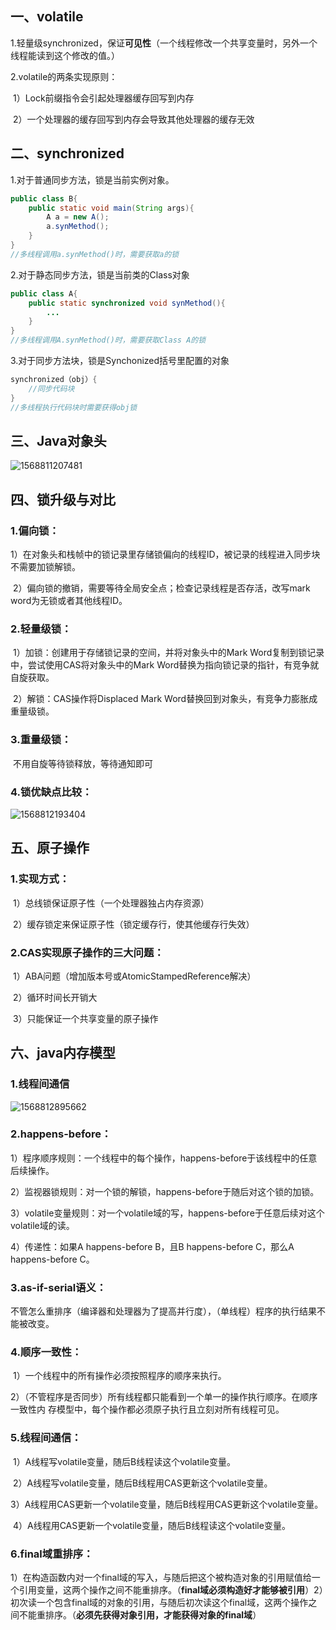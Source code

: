 ## 一、volatile

1.轻量级synchronized，保证**可见性**（一个线程修改一个共享变量时，另外一个线程能读到这个修改的值。）

2.volatile的两条实现原则：

​	1）Lock前缀指令会引起处理器缓存回写到内存

​	2）一个处理器的缓存回写到内存会导致其他处理器的缓存无效

## 二、synchronized

1.对于普通同步方法，锁是当前实例对象。

```java
public class B{
    public static void main(String args){
        A a = new A();
        a.synMethod();
    } 
}
//多线程调用a.synMethod()时，需要获取a的锁
```

2.对于静态同步方法，锁是当前类的Class对象

```java
public class A{
    public static synchronized void synMethod(){
        ...
    }
}
//多线程调用A.synMethod()时，需要获取Class A的锁
```

3.对于同步方法块，锁是Synchonized括号里配置的对象

```java
synchronized（obj）{
	//同步代码块
}
//多线程执行代码块时需要获得obj锁
```

## 三、Java对象头

![1568811207481](C:\Users\dell\Desktop\电子书+笔记\notebook\images\1568811207481.png)

## 四、锁升级与对比

### 1.偏向锁：

​		1）在对象头和栈帧中的锁记录里存储锁偏向的线程ID，被记录的线程进入同步块不需要加锁解锁。

​		2）偏向锁的撤销，需要等待全局安全点；检查记录线程是否存活，改写mark word为无锁或者其他线程ID。

### 2.轻量级锁：

​		1）加锁：创建用于存储锁记录的空间，并将对象头中的Mark Word复制到锁记录中，尝试使用CAS将对象头中的Mark Word替换为指向锁记录的指针，有竞争就自旋获取。

​		2）解锁：CAS操作将Displaced Mark Word替换回到对象头，有竞争力膨胀成重量级锁。

### 3.重量级锁：

​		不用自旋等待锁释放，等待通知即可

### 4.锁优缺点比较：

![1568812193404](C:\Users\dell\Desktop\电子书+笔记\notebook\images\1568812193404.png)

## 五、原子操作

### 1.实现方式：

​		1）总线锁保证原子性（一个处理器独占内存资源）

​		2）缓存锁定来保证原子性（锁定缓存行，使其他缓存行失效）

### 2.CAS实现原子操作的三大问题：

​		1）ABA问题（增加版本号或AtomicStampedReference解决）

​		2）循环时间长开销大

​		3）只能保证一个共享变量的原子操作

## 六、java内存模型

### 1.线程间通信

![1568812895662](C:\Users\dell\Desktop\电子书+笔记\notebook\images\1568812895662.png)

### 2.happens-before：

1）程序顺序规则：一个线程中的每个操作，happens-before于该线程中的任意后续操作。

2）监视器锁规则：对一个锁的解锁，happens-before于随后对这个锁的加锁。

3）volatile变量规则：对一个volatile域的写，happens-before于任意后续对这个volatile域的读。

4）传递性：如果A happens-before B，且B happens-before C，那么A happens-before C。

### 3.as-if-serial语义：

​		不管怎么重排序（编译器和处理器为了提高并行度），（单线程）程序的执行结果不能被改变。

### 4.顺序一致性：

​		1）一个线程中的所有操作必须按照程序的顺序来执行。

​		2）（不管程序是否同步）所有线程都只能看到一个单一的操作执行顺序。在顺序一致性内
存模型中，每个操作都必须原子执行且立刻对所有线程可见。

### 5.线程间通信：

​		1）A线程写volatile变量，随后B线程读这个volatile变量。

​		2）A线程写volatile变量，随后B线程用CAS更新这个volatile变量。

​		3）A线程用CAS更新一个volatile变量，随后B线程用CAS更新这个volatile变量。

​		4）A线程用CAS更新一个volatile变量，随后B线程读这个volatile变量。

### 6.final域重排序：

​		1）在构造函数内对一个final域的写入，与随后把这个被构造对象的引用赋值给一个引用变量，这两个操作之间不能重排序。（**final域必须构造好才能够被引用**）
​		2）初次读一个包含final域的对象的引用，与随后初次读这个final域，这两个操作之间不能重排序。（**必须先获得对象引用，才能获得对象的final域**）

